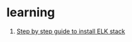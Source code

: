 # learning

1. [Step by step guide to install ELK stack](https://github.com/subodh4ujjainkar/learning/blob/main/ELK_Stack_installation_on_ubuntu.md)
